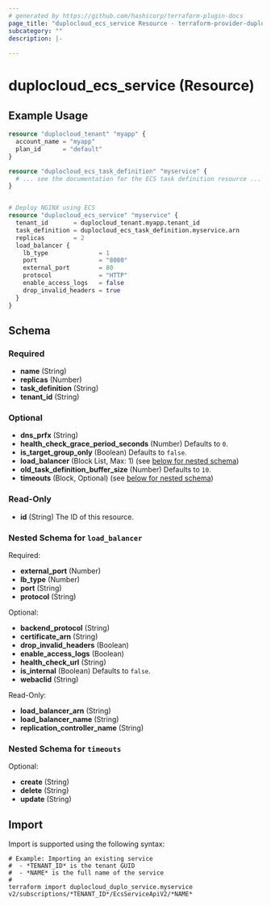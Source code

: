 ```yaml
---
# generated by https://github.com/hashicorp/terraform-plugin-docs
page_title: "duplocloud_ecs_service Resource - terraform-provider-duplocloud"
subcategory: ""
description: |-
  
---
```


# duplocloud_ecs_service (Resource)



## Example Usage

```terraform
resource "duplocloud_tenant" "myapp" {
  account_name = "myapp"
  plan_id      = "default"
}

resource "duplocloud_ecs_task_definition" "myservice" {
  # ... see the documentation for the ECS task definition resource ...
}


# Deploy NGINX using ECS
resource "duplocloud_ecs_service" "myservice" {
  tenant_id       = duplocloud_tenant.myapp.tenant_id
  task_definition = duplocloud_ecs_task_definition.myservice.arn
  replicas        = 2
  load_balancer {
    lb_type              = 1
    port                 = "8080"
    external_port        = 80
    protocol             = "HTTP"
    enable_access_logs   = false
    drop_invalid_headers = true
  }
}
```

<!-- schema generated by tfplugindocs -->
## Schema

### Required

- **name** (String)
- **replicas** (Number)
- **task_definition** (String)
- **tenant_id** (String)

### Optional

- **dns_prfx** (String)
- **health_check_grace_period_seconds** (Number) Defaults to `0`.
- **is_target_group_only** (Boolean) Defaults to `false`.
- **load_balancer** (Block List, Max: 1) (see [below for nested schema](#nestedblock--load_balancer))
- **old_task_definition_buffer_size** (Number) Defaults to `10`.
- **timeouts** (Block, Optional) (see [below for nested schema](#nestedblock--timeouts))

### Read-Only

- **id** (String) The ID of this resource.

<a id="nestedblock--load_balancer"></a>
### Nested Schema for `load_balancer`

Required:

- **external_port** (Number)
- **lb_type** (Number)
- **port** (String)
- **protocol** (String)

Optional:

- **backend_protocol** (String)
- **certificate_arn** (String)
- **drop_invalid_headers** (Boolean)
- **enable_access_logs** (Boolean)
- **health_check_url** (String)
- **is_internal** (Boolean) Defaults to `false`.
- **webaclid** (String)

Read-Only:

- **load_balancer_arn** (String)
- **load_balancer_name** (String)
- **replication_controller_name** (String)


<a id="nestedblock--timeouts"></a>
### Nested Schema for `timeouts`

Optional:

- **create** (String)
- **delete** (String)
- **update** (String)

## Import

Import is supported using the following syntax:

```shell
# Example: Importing an existing service
#  - *TENANT_ID* is the tenant GUID
#  - *NAME* is the full name of the service
#
terraform import duplocloud_duplo_service.myservice v2/subscriptions/*TENANT_ID*/EcsServiceApiV2/*NAME*
```
